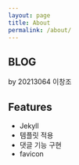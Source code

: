 ```yaml
---
layout: page
title: About
permalink: /about/
---
```


BLOG
---
by 20213064 이창조
<br>

##  Features
- Jekyll
- 템플릿 적용
- 댓글 기능 구현
- favicon
<br>
